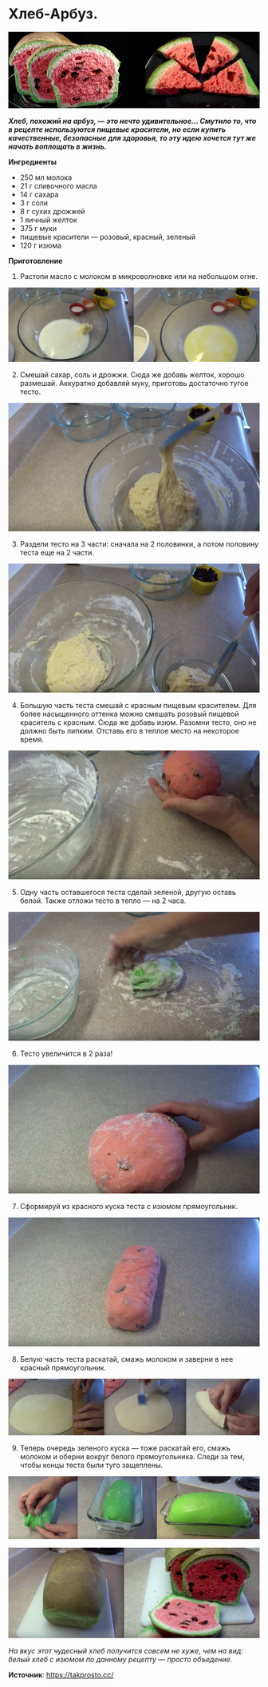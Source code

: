 # Хлеб-Арбуз.

![Хлеб-Арбуз](/images/Kulinar/Vypechka/bread-arbuz_01.jpg 'Хлеб-Арбуз')

_**Хлеб, похожий на арбуз, — это нечто удивительное… Смутило то, что в рецепте используются пищевые красители, но если купить качественные, безопасные для здоровья, то эту идею хочется тут же начать воплощать в жизнь.**_

**Ингредиенты**

- 250 мл молока
- 21 г сливочного масла
- 14 г сахара
- 3 г соли
- 8 г сухих дрожжей
- 1 яичный желток
- 375 г муки
- пищевые красители — розовый, красный, зеленый
- 120 г изюма

**Приготовление**

1. Растопи масло с молоком в микроволновке или на небольшом огне.

![Хлеб-Арбуз](/images/Kulinar/Vypechka/bread-arbuz_02.jpg 'Хлеб-Арбуз')

2. Смешай сахар, соль и дрожжи. Сюда же добавь желток, хорошо размешай. Аккуратно добавляй муку, приготовь достаточно тугое тесто.

![Хлеб-Арбуз](/images/Kulinar/Vypechka/bread-arbuz_03.jpg 'Хлеб-Арбуз')

3. Раздели тесто на 3 части: сначала на 2 половинки, а потом половину теста еще на 2 части.

![Хлеб-Арбуз](/images/Kulinar/Vypechka/bread-arbuz_04.jpg 'Хлеб-Арбуз')

4. Большую часть теста смешай с красным пищевым красителем.  Для более насыщенного оттенка можно смешать розовый пищевой краситель с красным. Сюда же добавь изюм. Разомни тесто, оно не должно быть липким. Отставь его в теплое место на некоторое время.

![Хлеб-Арбуз](/images/Kulinar/Vypechka/bread-arbuz_05.jpg 'Хлеб-Арбуз')

5. Одну часть оставшегося теста сделай зеленой, другую оставь белой. Также отложи тесто  в тепло — на 2 часа.

![Хлеб-Арбуз](/images/Kulinar/Vypechka/bread-arbuz_06.jpg 'Хлеб-Арбуз')

6. Тесто увеличится в 2 раза!

![Хлеб-Арбуз](/images/Kulinar/Vypechka/bread-arbuz_07.jpg 'Хлеб-Арбуз')

7. Сформируй из красного куска теста с изюмом прямоугольник.

![Хлеб-Арбуз](/images/Kulinar/Vypechka/bread-arbuz_08.jpg 'Хлеб-Арбуз')

8. Белую часть теста раскатай, смажь молоком и заверни в нее красный прямоугольник.

![Хлеб-Арбуз](/images/Kulinar/Vypechka/bread-arbuz_09.jpg 'Хлеб-Арбуз')

9. Теперь очередь зеленого куска — тоже раскатай его, смажь молоком и оберни вокруг белого прямоугольника. Следи за тем, чтобы концы теста были туго защеплены.

![Хлеб-Арбуз](/images/Kulinar/Vypechka/bread-arbuz_10.jpg 'Хлеб-Арбуз')

![Хлеб-Арбуз](/images/Kulinar/Vypechka/bread-arbuz_11.jpg 'Хлеб-Арбуз')

_На вкус этот чудесный хлеб получится совсем не хуже, чем на вид: белый хлеб с изюмом по данному рецепту — просто объедение._

**Источник**: https://takprosto.cc/
